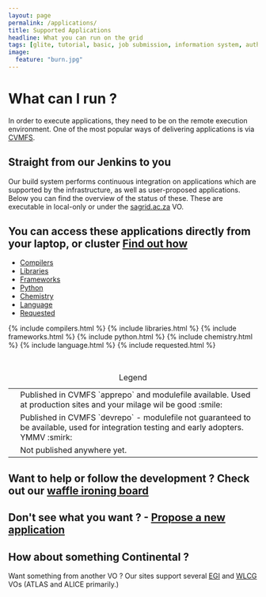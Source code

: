 ```yaml
---
layout: page
permalink: /applications/
title: Supported Applications
headline: What you can run on the grid
tags: [glite, tutorial, basic, job submission, information system, authorisation, data management]
image:
  feature: "burn.jpg"
---
```


# What can I run ?

In order to execute applications, they need to be on the remote execution environment. One of the most popular ways of delivering applications is via [CVMFS](https://cernvm.cern.ch/filesystem).

## Straight from our Jenkins to you

Our build system performs continuous integration on applications which are supported by the infrastructure, as well as user-proposed applications. Below you can find the overview of the status of these. These are executable in local-only or under the [sagrid.ac.za](https://voms.sagrid.ac.za/voms/sagrid.ac.za) VO.

<h2 class="post-info"><i class="fa fa-chevron-circle-right"></i> You can access these applications directly from your laptop, or cluster <a href="{{ site_url }}/cvmfs"> Find out how <i class="fa fa-chevron-circle-left"></i></a> </h2>

<div role="tabpanel">
  <!-- Nav tabs -->
  <ul class="nav nav-tabs" role="tablist">
    <li role="presentation"><a href="#compilers" aria-controls="compilers" role="tab" data-toggle="tab">Compilers</a></li>
    <li role="presentation"><a href="#libraries" aria-controls="libraries" role="tab" data-toggle="tab">Libraries</a></li>
    <li role="presentation"><a href="#frameworks" aria-controls="framweworks" role="tab" data-toggle="tab">Frameworks</a></li>
    <li role="presentation"><a href="#python" aria-controls="python " role="tab" data-toggle="tab">Python</a></li>
    <li role="presentation"><a href="#chemistry" aria-controls="chemistry" role="tab" data-toggle="tab">Chemistry</a></li>
    <li role="presentation"><a href="#language" aria-controls="language" role="tab" data-toggle="tab">Language</a></li>
    <li role="presentation"><a href="#requested" aria-controls="requested" role="tab" data-toggle="tab">Requested</a></li>

  </ul>

<div class="tab-content">



{% include compilers.html %}
{% include libraries.html %}
{% include frameworks.html %}
{% include python.html %}
{% include chemistry.html %}
{% include language.html %}
{% include requested.html %}
</div>
<br>
<table class="table table-condensed">
<caption class="text-center">Legend</caption>
<tr>
  <td><i class="social-icons fa fa-check-circle-o" style="color: green"></i></td>
  <td>Published in CVMFS `apprepo` and modulefile available. Used at production sites and your milage wil be good :smile: </td>
</tr>
<tr>
  <td><i class="social-icons fa fa-flask" style="color:orange"></i></td>
  <td>Published in CVMFS `devrepo` - modulefile not guaranteed to be available, used for integration testing and early adopters. YMMV :smirk:</td>
</tr>
<tr>
  <td><i class="social-icons fa fa-times-circle-o" style="color:red"></i></td>
  <td>Not published anywhere yet.</td>
</tr>
</table>

<h2 class="post-title">Want to help or follow the development ? Check out our <a href="https://waffle.io/AAROC/CODE-RADE">waffle ironing board</a></h2>
<h2 class="post-title">Don't see what you want ? - <a href="https://github.com/AAROC/CODE-RADE/issues/new?labels=proposed">Propose a new application</a></h2>
</div>
</div>

## How about something Continental ?

Want something from another VO ? Our sites support several [EGI](https://wiki.egi.eu/wiki/CVMFS_Task_Force#Configurations) and [WLCG](https://wiki.egi.eu/wiki/CVMFS_Task_Force#Configurations) VOs (ATLAS and ALICE primarily.)

